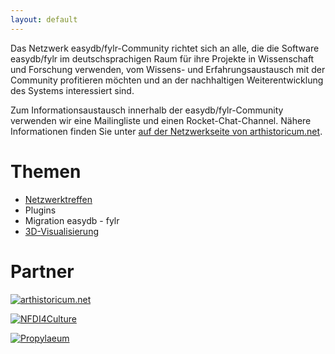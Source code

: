 ```yaml
---
layout: default
---
```

Das Netzwerk easydb/fylr-Community richtet sich an alle, die die Software easydb/fylr im deutschsprachigen Raum für ihre Projekte in Wissenschaft und Forschung verwenden, vom Wissens- und Erfahrungsaustausch mit der Community profitieren möchten und an der nachhaltigen Weiterentwicklung des Systems interessiert sind.


Zum Informationsaustausch innerhalb der easydb/fylr-Community verwenden wir eine Mailingliste und einen Rocket-Chat-Channel. Nähere Informationen finden Sie unter [auf der Netzwerkseite von arthistoricum.net](https://www.arthistoricum.net/netzwerke/fylr-community).

# Themen

 * [Netzwerktreffen](treffen)
 * Plugins
 * Migration easydb - fylr
 * [3D-Visualisierung](3d)

# Partner

[![arthistoricum.net](https://www.arthistoricum.net/typo3conf/ext/slub_web_arthistoricum/Resources/Public/Images/Logos/arthistoricumLogo.svg)](https://arthistoricum.net)

[![NFDI4Culture](https://nfdi4culture.de/typo3conf/ext/culture_portal/Resources/Public/Build/images/n4c-logo-black.4b9cb10d.svg)](https://nfdi4culture.de)

[![Propylaeum](https://www.propylaeum.de/fileadmin/templates/images/logo_propylaeum_de.png)](https://www.propylaeum.de)
